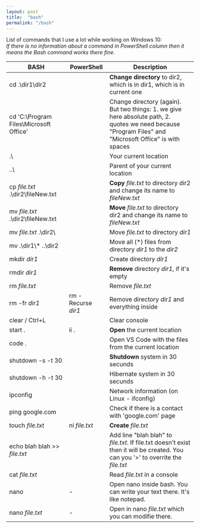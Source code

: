 ```yaml
---
layout: post
title:  "bash"
permalink: "/bash"
---
```


List of commands that I use a lot while working on Windows 10: \
*If there is no information about a command in PowerShell column then it means the Bash command works there fine.*

BASH  | PowerShell  | Description
------------- | ------------- | -------------
cd .\dir1\dir2  |   | **Change directory** to dir2, which is in dir1, which is in current one
cd 'C:\Program Files\Microsoft Office' |   | Change directory (again). But two things: 1. we give here absolute path, 2. quotes we need because "Program Files" and "Microsoft Office" is with spaces
.\  |   | Your current location
..\  |   | Parent of your current location
cp *file.txt* .\dir2\fileNew.txt  |   | **Copy** *file.txt* to directory dir2 and change its name to *fileNew.txt*
mv *file.txt* .\dir2\fileNew.txt  |   | **Move** *file.txt* to directory dir2 and change its name to *fileNew.txt*
mv *file.txt* .\dir2\  |   | Move *file.txt* to directory *dir1*
mv .\dir1\\* ..\dir2 |   | Move all (*) files from directory *dir1* to the *dir2*
mkdir *dir1*  |   | Create directory *dir1*
rmdir *dir1*  |   | **Remove** directory *dir1*, if it's empty
rm *file.txt*  |   | Remove *file.txt*
rm -fr *dir1*  | rm -Recurse *dir1* | Remove directory *dir1* and everything inside
clear / Ctrl+L|  |  Clear console
start .  | ii . | **Open** the current location
code .  |  | Open VS Code with the files from the current location
shutdown -s -t 30 |  | **Shutdown** system in 30 secunds
shutdown -h -t 30 |   | Hibernate system in 30 secunds
ipconfig |   | Network information (on Linux - ifconfig)
ping google.com |   | Check if there is a contact with 'google.com' page
touch *file.txt*  | ni *file.txt*  | **Create** *file.txt*
echo blah blah \>> *file.txt* |   | Add line "blah blah" to *file.txt*. If file.txt doesn't exist then it will be created. You can you '>' to overrite the *file.txt*
cat *file.txt* |   | Read *file.txt* in a console
nano  | - | Open nano inside bash. You can write your text there. It's like notepad.
nano *file.txt* | - | Open in nano *file.txt* which you can modifie there.
